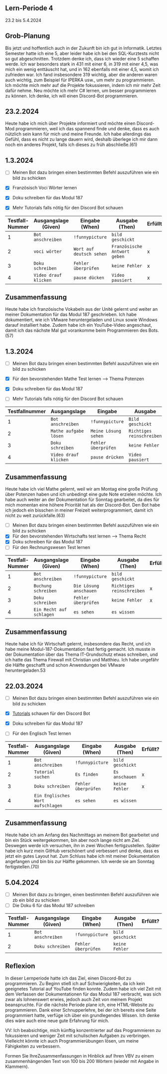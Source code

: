 ## Lern-Periode 4
23.2 bis 5.4.2024

## Grob-Planung
Bis jetzt und hoffentlich auch in der Zukunft bin ich gut in Informatik. Letztes Semester hatte ich eine 5, aber leider habe ich bei den SQL-Kurztests nicht so gut abgeschnitten. Trotzdem denke ich, dass ich wieder eine 5 schaffen werde. Ich war besonders stark in 431 mit einer 6, in 319 mit einer 4,5, was mich ein wenig enttäuscht hat, und in 162 ebenfalls mit einer 4,5, womit ich zufrieden war. Ich fand insbesondere 319 wichtig, aber die anderen waren auch wichtig, zum Beispiel für IPERKA usw., um mehr zu programmieren. Ich möchte mich mehr auf die Projekte fokussieren, indem ich mir mehr Zeit dafür nehme. Neu möchte ich mehr C# lernen, um besser programmieren zu können. Ich denke, ich will einen Discord-Bot programmieren.


## 23.2.2024

Heute habe ich mich über Projekte informiert und möchte einen Discord-Mod programmieren, weil ich das spannend finde und denke, dass es auch nützlich sein kann für mich und meine Freunde. Ich habe allerdings das Gefühl, dass es nicht zu lange dauern wird, deshalb überlege ich mir dann noch ein anderes Projekt, falls ich dieses zu früh abschließe.(61)


## 1.3.2024
- [ ] Meinen Bot dazu bringen einen bestimmten Befehl auszuführen wie ein bild zu schicken
- [x] Französisch Voci Wörter lernen
- [x] Doku schreiben für das Modul 187
- [x] Mehr Tutorials falls nötig für den Discord Bot schauen


| Testfall-Nummer |	Ausgangslage (Given) |	Eingabe (When) |	Ausgabe (Then) |	Erfüllt? |
| --------------- | ------------------- | --------------- | ---------------- | -------- |
|   1 | `Bot anschreiben` | `!funnypicture`| `bild geschickt` |
|   2 | `voci wörter`  | `Wort auf deutsch sehen` | `Französische Antwort geben` | x | 
|   3 | `Doku schreiben` | `Fehler überprüfen` | `keine Fehler` | x |
|   4 |  `Video drauf klicken` | `pause dücken`  | `Video pausiert` | x |


## Zusammenfassung

Heute habe ich französische Vokabeln aus der Unité gelernt und weiter an meiner Dokumentation für das Modul 187 geschrieben. Ich habe dokumentiert, wie ich VMware heruntergeladen und Linux sowie Windows darauf installiert habe. Zudem habe ich ein YouTube-Video angeschaut, damit ich das nächste Mal gut vorankomme beim Programmieren des Bots.(57)

## 1.3.2024
- [ ] Meinen Bot dazu bringen einen bestimmten Befehl auszuführen wie ein bild zu schicken
- [x] Für den bevorstehenden Mathe Test lernen --> Thema Potenzen
- [x] Doku schreiben für das Modul 187
- [ ] Mehr Tutorials falls nötig für den Discord Bot schauen



| Testfallnummer    | Ausgangslage |Eingabe                                             | Ausgabe|
| ----------| ------- | ------------------------------------------------------------ |------------------------------------|
|   1 | `Bot anschreiben` |`!funnypicture`| `Bild geschickt` |
|   2 | `Mathe aufgabe lösen` | `Meine Lösung sehen` | `Richtiges reinschreiben` | x |
|   3 | `Doku schreiben` | `Fehler überprüfen` | `keine Fehler` | x |
|   4 | `Video drauf klicken` | `pause drücken` | `Video pausiert` |

## Zusammenfassung

Heute habe ich viel Mathe gelernt, weil wir am Montag eine große Prüfung über Potenzen haben und ich unbedingt eine gute Note erzielen möchte. Ich habe auch weiter an der Dokumentation für Sonntag gearbeitet, da dies für mich momentan eine höhere Priorität hat als der Discord-Bot. Den Bot habe ich jedoch ein bisschen in meiner Freizeit weiterprogrammiert, damit ich nicht zu weit zurückfalle.(63)



- [ ] Meinen Bot dazu bringen einen bestimmten Befehl auszuführen wie ein bild zu schicken
- [x] Für den bevorstehenden Wirtschafts test lernen --> Thema Recht
- [x] Doku schreiben für das Modul 187
- [ ] Für den Rechnungswesen Test lernen

| Testfall-Nummer |	Ausgangslage (Given) |	Eingabe (When) |	Ausgabe (Then) |	Erfüllt? |
| --------------- | ------------------- | --------------- | ---------------- | -------- |
|   1 | `Bot anschreiben` |`!funnypicture`| `bild geschickt` |
|   2 | `Buchung schreiben` | `Die Lösung anschauen` | `Richtiges reinschreiben` | x |
|   3 | `Doku schreiben` | `Fehler überprüfen` | `keine Fehler` | x 
|   4 | `Ein Recht auf schlagen` | `es sehen` | `es wissen` |

## Zusammenfassung

Heute habe ich für Wirtschaft gelernt, insbesondere das Recht, und ich habe meine Modul-187-Dokumentation fast fertig gemacht. Ich musste in der Dokumentation über das Thema IT-Grundschutz etwas schreiben, und ich hatte das Thema Firewall mit Christian und Matthieu. Ich habe ungefähr die Hälfte geschafft und schon Anwendungen bei VMware heruntergeladen.53

## 22.03.2024

- [ ] Meinen Bot dazu bringen einen bestimmten Befehl auszuführen wie ein bild zu schicken
- [x] [Tutorials](https://www.youtube.com/watch?v=cZNQCAD9WgI&t=262s) schauen für den Discord Bot
- [x] Doku schreiben für das Modul 187
- [ ] Für den Englisch Test lernen


| Testfall-Nummer |	Ausgangslage (Given) |	Eingabe (When) |	Ausgabe (Then) |	Erfüllt? |
| --------------- | ------------------- | --------------- | ---------------- | -------- |
|   1  | `Bot anschreiben` | `!funnypicture` | `bild geschickt` |
|   2  | `Tutorial suchen` | `Es finden`  | `Es anschauen` | x |
|   3  | `Doku schreiben` | `Fehler überprüfen` | `keine Fehler` | x |
|   4  | `Ein Englisches Wort aufschlagen` | `es sehen`  | `es wissen` |

## Zusammenfassung

Heute habe ich am Anfang des Nachmittags an meinem Bot gearbeitet und bin ein Stück weitergekommen, bin aber noch lange nicht am Ziel. Deswegen werde ich versuchen, ihn in zwei Wochen fertigzustellen. Später habe ich kurz mein GitHub verschönert und verbessert und denke, dass es jetzt ein gutes Layout hat. Zum Schluss habe ich mit meiner Dokumentation angefangen und bin bis zur Hälfte gekommen. Ich werde sie am Sonntag fertigstellen.(70)

## 5.04.2024

- [ ] Meinen Bot dazu zu bringen, einen bestimmten Befehl auszuführen wie zb ein bild zu schicken
- [ ] Die Doku 6 für das Modul 187 schreiben

| Testfall-Nummer |	Ausgangslage (Given) |	Eingabe (When) |	Ausgabe (Then) |	Erfüllt? |
| --------------- | ------------------- | --------------- | ---------------- | -------- |
|   1  | `Bot anschreiben` | `!funnypicture` | `bild geschickt` | |
|   2  | `Doku schreiben` | `Fehler überprüfen` | `keine Fehler` | |

## Reflexion

In dieser Lernperiode hatte ich das Ziel, einen Discord-Bot zu programmieren. Zu Beginn stieß ich auf Schwierigkeiten, da ich kein geeignetes Tutorial auf YouTube finden konnte. Zudem habe ich viel Zeit mit dem Verfassen der Dokumentationen für das Modul 187 verbracht, was sich zwar als lohnenswert erwies, jedoch auch Zeit von meinem Projekt beanspruchte. Für die nächste Periode plane ich, eine HTML-Website zu programmieren. Dank einer Schnupperlehre, bei der ich bereits eine Seite programmiert hatte, verfüge ich über ein grundlegendes Wissen. Ich denke dies wäre auch eine neue gute Erfahrung für mich.

VV:
Ich beabsichtige, mich künftig konzentrierter auf das Programmieren zu fokussieren und weniger Zeit mit schulischen Aufgaben zu verbringen. Vielleicht könnte ich auch Programmierübungen lösen, um meine Fähigkeiten zu verbessern.












Formen Sie IhreZusammenfassungen in Hinblick auf Ihren VBV zu einem zusammenhängenden Text von 100 bis 200 Wörtern (wieder mit Angabe in Klammern).
